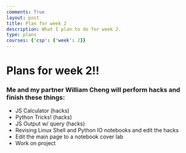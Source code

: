 ```yaml
---
comments: True
layout: post
title: Plan for week 2
description: What I plan to do for week 2.
type: plans
courses: {'csp': {'week': 2}}
---
```


# Plans for week 2!!

### Me and my partner William Cheng will perform hacks and finish these things:

- JS Calculator (hacks)
- Python Tricks! (hacks)
- JS Output w/ query (hacks)
- Revising Linux Shell and Python IO notebooks and edit the hacks
- Edit the main page to a notebook cover lab
- Work on project


```python

```
